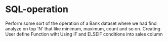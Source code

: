 # SQL-operation
Perform some sort of the operation of a Bank dataset where we had find analyze on top 'N' that like minimum, maximum, count and so on.
Creating User define Function wiht Using IF and ELSEIF conditions into sales column
